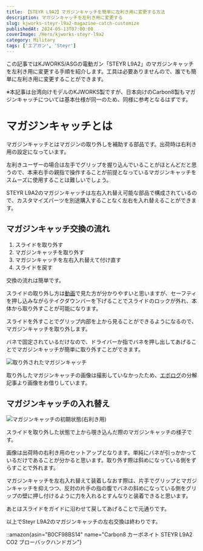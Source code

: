 ```yaml
---
title: 【STEYR L9A2】マガジンキャッチを簡単に左利き用に変更する方法
description: マガジンキャッチを左利き用に変更する
slug: kjworks-steyr-l9a2-magazine-catch-customize
publishedAt: 2024-05-13T07:00:00
coverImage: /Hero/kjworks-steyr-l9a2
category: Military
tags: ['エアガン', 'Steyr']
---
```


この記事ではKJWORKS/ASGの電動ガン「STEYR L9A2」のマガジンキャッチを左利き用に変更する手順を紹介します。工具は必要ありませんので、誰でも簡単に左利き用に変更することができます。

※本記事は台湾向けモデルのKJWORKS製ですが、日本向けのCarbon8製もマガジンキャッチについては基本仕様が同一のため、同様に参考となるはずです。

# マガジンキャッチとは

マガジンキャッチとはマガジンの取り外しを補助する部品です。出荷時は右利き用の設定になっています。

左利きユーザーの場合は左手でグリップを握り込んでいることがほとんどだと思うので、本来右手の親指で操作することが前提となっているマガジンキャッチをスムーズに使用することは難しいでしょう。

STEYR L9A2のマガジンキャッチは左右入れ替え可能な部品で構成されているので、カスタマイズパーツを別途購入することなく左右を入れ替えることができます。

## マガジンキャッチ交換の流れ

1. スライドを取り外す
2. マガジンキャッチを取り外す
3. マガジンキャッチを左右入れ替えて付け直す
4. スライドを戻す

交換の流れは簡単です。

スライドの取り外し方は[動画](https://youtu.be/dAkLtFYUnGU?si=NhyIsTyVcgaji36P&t=630)で見た方が分かりやすいと思いますが、セーフティを押し込みながらテイクダウンバーを下げることでスライドのロックが外れ、本体から取り外すことが可能になります。

スライドを外すことでグリップ内部を上から見ることができるようになるので、マガジンキャッチを取り外します。

バネで固定されているだけなので、ドライバーか指でバネを押し出してあげることでマガジンキャッチが簡単に取り外すことができます。

![取り外されたマガジンキャッチ](/Other/steyr-l9a2-magazine-catch)

取り外したマガジンキャッチの画像は撮影していなかったため、[エボログ](https://blog.evolutor.net/2024/03/22/carbon8-steyr-l9a2-disassembly/)の分解記事より画像をお借りしています。

## マガジンキャッチの入れ替え

![マガジンキャッチの初期状態(右利き用)](/Other/steyr-l9a2-magazine-catch-2)

スライドを取り外した状態で上から覗き込んだ際のマガジンキャッチの様子です。

画像は出荷時の右利き用のセットアップとなります。単純にバネが引っかかっているだけであることが分かると思います。取り外す際は斜めになっている側をずらすことで外れます。

マガジンキャッチを左右入れ替えて装着しなおす際は、片手でグリップとマガジンキャッチを抑えつつ、反対の片手の指の腹でバネの斜めになっている側をグリップの壁に押し付けるように力を入れるとすんなりと装着できると思います。

あとはスライドをガイドに沿わせて戻してあげることで元通りです。

以上でSteyr L9A2のマガジンキャッチの左右交換は終わりです。

::amazon{asin="B0CF98BS14" name="Carbon8 カーボネイト STEYR L9A2 CO2 ブローバックハンドガン"}
